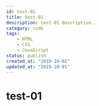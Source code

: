 ```yaml
---
id: test-01
title: test-01
description: test-01 description.
category: code
tags:
    - HTML
    - CSS
    - JavaScript
status: publish
created_at: "2019-10-01"
updated_at: "2019-10-01"
---
```

# test-01